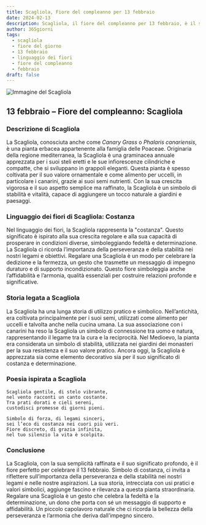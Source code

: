 ```yaml
---
title: Scagliola, Fiore del compleanno per 13 febbraio
date: 2024-02-13
description: Scagliola, il fiore del compleanno per 13 febbraio, è il simbolo di Costanza. Scopri il suo significato unico, le storie affascinanti e la poesia che celebra la sua bellezza.
author: 365giorni
tags:
  - scagliola
  - fiore del giorno
  - 13 febbraio
  - linguaggio dei fiori
  - fiore del compleanno
  - febbraio
draft: false
---
```


![Immagine del Scagliola](https://cdn.pixabay.com/photo/2019/12/27/15/34/phalaris-4722677_1280.jpg)


## 13 febbraio – Fiore del compleanno: Scagliola

### Descrizione di Scagliola

La Scagliola, conosciuta anche come _Canary Grass_ o _Phalaris canariensis_, è una pianta erbacea appartenente alla famiglia delle Poaceae. Originaria della regione mediterranea, la Scagliola è una graminacea annuale apprezzata per i suoi steli eretti e le sue infiorescenze cilindriche e compatte, che si sviluppano in grappoli eleganti. Questa pianta è spesso coltivata per il suo valore ornamentale e come alimento per uccelli, in particolare i canarini, grazie ai suoi semi nutrienti. Con la sua crescita vigorosa e il suo aspetto semplice ma raffinato, la Scagliola è un simbolo di stabilità e vitalità, capace di aggiungere un tocco naturale a giardini e paesaggi.

### Linguaggio dei fiori di Scagliola: Costanza

Nel linguaggio dei fiori, la Scagliola rappresenta la "costanza". Questo significato è ispirato alla sua crescita regolare e alla sua capacità di prosperare in condizioni diverse, simboleggiando fedeltà e determinazione. La Scagliola ci ricorda l’importanza della perseveranza e della stabilità nei nostri legami e obiettivi. Regalare una Scagliola è un modo per celebrare la dedizione e la fermezza, un gesto che trasmette un messaggio di impegno duraturo e di supporto incondizionato. Questo fiore simboleggia anche l’affidabilità e l’armonia, qualità essenziali per costruire relazioni profonde e significative.

### Storia legata a Scagliola

La Scagliola ha una lunga storia di utilizzo pratico e simbolico. Nell’antichità, era coltivata principalmente per i suoi semi, utilizzati come alimento per uccelli e talvolta anche nella cucina umana. La sua associazione con i canarini ha reso la Scagliola un simbolo di connessione tra uomo e natura, rappresentando il legame tra la cura e la reciprocità. Nel Medioevo, la pianta era considerata un simbolo di stabilità, utilizzata nei giardini dei monasteri per la sua resistenza e il suo valore pratico. Ancora oggi, la Scagliola è apprezzata sia come elemento decorativo sia per il suo significato di costanza e determinazione.

### Poesia ispirata a Scagliola

```
Scagliola gentile, di stelo vibrante,  
nel vento racconti un canto costante.  
Tra prati dorati e cieli sereni,  
custodisci promesse di giorni pieni.  

Simbolo di forza, di legami sinceri,  
sei l’eco di costanza nei cuori più veri.  
Fiore discreto, di grazia infinita,  
nel tuo silenzio la vita è scolpita.  
```

### Conclusione

La Scagliola, con la sua semplicità raffinata e il suo significato profondo, è il fiore perfetto per celebrare il 13 febbraio. Simbolo di costanza, ci invita a riflettere sull’importanza della perseveranza e della stabilità nei nostri legami e nelle nostre aspirazioni. La sua storia, intrecciata con usi pratici e valori simbolici, aggiunge fascino e rilevanza a questa pianta straordinaria. Regalare una Scagliola è un gesto che celebra la fedeltà e la determinazione, un dono che porta con sé un messaggio di supporto e affidabilità. Un piccolo capolavoro naturale che ci ricorda la bellezza della perseveranza e l’armonia che deriva dall’impegno sincero.